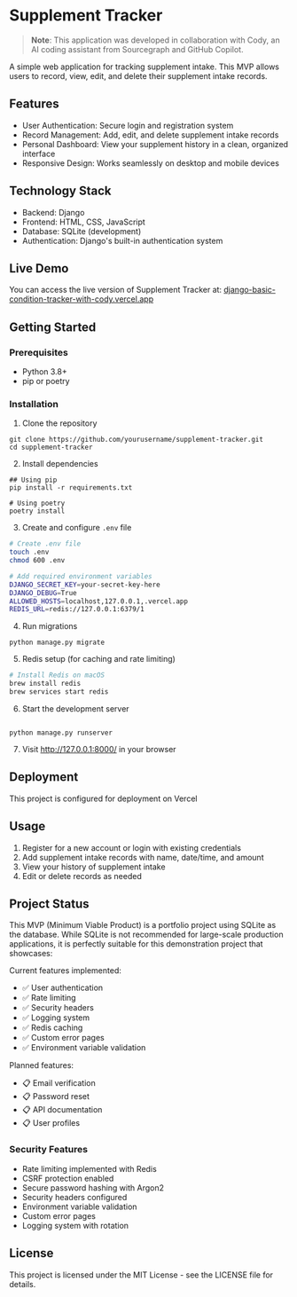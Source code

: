 # Supplement Tracker

> **Note**: This application was developed in collaboration with Cody, an AI coding assistant from Sourcegraph and GitHub Copilot.

A simple web application for tracking supplement intake. This MVP allows users to record, view, edit, and delete their supplement intake records.

## Features

- User Authentication: Secure login and registration system
- Record Management: Add, edit, and delete supplement intake records
- Personal Dashboard: View your supplement history in a clean, organized interface
- Responsive Design: Works seamlessly on desktop and mobile devices

## Technology Stack

- Backend: Django
- Frontend: HTML, CSS, JavaScript
- Database: SQLite (development)
- Authentication: Django's built-in authentication system

## Live Demo

You can access the live version of Supplement Tracker at: [django-basic-condition-tracker-with-cody.vercel.app](https://django-basic-condition-tracker-with-cody.vercel.app/)

## Getting Started

### Prerequisites

- Python 3.8+
- pip or poetry

### Installation

1. Clone the repository

```
git clone https://github.com/yourusername/supplement-tracker.git
cd supplement-tracker
```

2. Install dependencies

```
## Using pip
pip install -r requirements.txt

# Using poetry
poetry install
```

3. Create and configure `.env` file

```bash
# Create .env file
touch .env
chmod 600 .env

# Add required environment variables
DJANGO_SECRET_KEY=your-secret-key-here
DJANGO_DEBUG=True
ALLOWED_HOSTS=localhost,127.0.0.1,.vercel.app
REDIS_URL=redis://127.0.0.1:6379/1
```

4. Run migrations

```
python manage.py migrate
```

5. Redis setup (for caching and rate limiting)

```bash
# Install Redis on macOS
brew install redis
brew services start redis
```

6. Start the development server

```

python manage.py runserver

```

7. Visit http://127.0.0.1:8000/ in your browser

## Deployment

This project is configured for deployment on Vercel

## Usage

1. Register for a new account or login with existing credentials
2. Add supplement intake records with name, date/time, and amount
3. View your history of supplement intake
4. Edit or delete records as needed

## Project Status

This MVP (Minimum Viable Product) is a portfolio project using SQLite as the database. While SQLite is not recommended for large-scale production applications, it is perfectly suitable for this demonstration project that showcases:

Current features implemented:

- ✅ User authentication
- ✅ Rate limiting
- ✅ Security headers
- ✅ Logging system
- ✅ Redis caching
- ✅ Custom error pages
- ✅ Environment variable validation

Planned features:

- 📋 Email verification
- 📋 Password reset
- 📋 API documentation
- 📋 User profiles

### Security Features

- Rate limiting implemented with Redis
- CSRF protection enabled
- Secure password hashing with Argon2
- Security headers configured
- Environment variable validation
- Custom error pages
- Logging system with rotation

## License

This project is licensed under the MIT License - see the LICENSE file for details.
